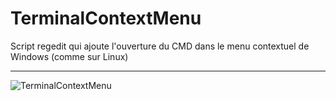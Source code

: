 # TerminalContextMenu
Script regedit qui ajoute l'ouverture du CMD dans le menu contextuel de Windows (comme sur Linux)
*******************
![TerminalContextMenu](https://i.imgur.com/OxDlb3Q.png)